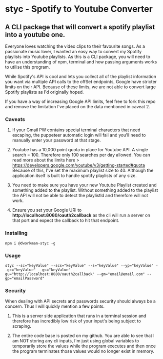# styc - Spotify to Youtube Converter

## A CLI package that will convert a spotify playlist into a youtube one.

Everyone loves watching the video clips to their favourite songs. As a passionate music lover, I wanted an easy way to convert my Spotify playlists into Youtube playlists. As this is a CLI package, you will need to have an understanding of npm, terminal and how passing arguments works to utilise this program.

While Spotify's API is cool and lets you collect all of the playlist information you want via multiple API calls to the offSet endpoints, Google have stricter limits on their API. Because of these limits, we are not able to convert large Spotify playlists as I'd originally hoped.

If you have a way of increasing Google API limits, feel free to fork this repo and remove the limitation I've placed on the data mentioned in caveat 2.

### Caveats

1. If your Gmail PW contains special terminal characters that need escaping, the puppeteer automatic login will fail and you'll need to manually enter your password at that stage.

2. Youtube has a 10,000 point quota in place for Youtube API. A single search = 100. Therefore only 100 searches per day allowed. You can read more about the limits here > https://developers.google.com/youtube/v3/getting-started#quota Because of this, I've set the maximum playlist size to 40. Although the application itself is built to handle spotify playlists of any size.

3. You need to make sure you have your new Youtube Playlist created and something added to the playlist. Without something added to the playlist the API will not be able to detect the playlistId and therefore will not work.

4. Ensure you set your Google URI to **http://localhost:8080/oauth2callback** as the cli will run a server on that port and expect the callback to hit that endpoint.

### Installing

    npm i @dworkman-styc -g

### Usage

    styc --sc="keyValue" --scs="keyValue" --s="keyValue" --yp="keyValue" --gc="keyValue" --gs="keyValue" --gu="http://localhost:8080/oauth2callback" --gm="email@email.com" --gp="emailPassword"

### Security

When dealing with API secrets and passwords security should always be a concern. Thus I will quickly mention a few points.

1. This is a server side application that runs in a terminal session and therefore has incredibly low risk of your input's being subject to scraping.

2. The entire code base is posted on my github. You are able to see that I am NOT storing any cli inputs, I'm just using global variables to temporarily store the values while the program executes and then once the program terminates those values would no longer exist in memory.
